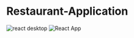 # Restaurant-Application
![react desktop](https://user-images.githubusercontent.com/67473583/224258618-5c707c9e-5593-4b2c-a4b4-db099ae8eb17.jpg)
![React App](https://user-images.githubusercontent.com/67473583/224258794-aae2e03a-1fee-437c-a201-d42bb228a947.jpg)
